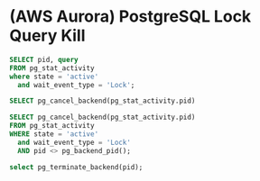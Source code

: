 # (AWS Aurora) PostgreSQL Lock Query Kill

```sql
SELECT pid, query
FROM pg_stat_activity
where state = 'active'
  and wait_event_type = 'Lock';
```

```sql
SELECT pg_cancel_backend(pg_stat_activity.pid)
```

```sql
SELECT pg_cancel_backend(pg_stat_activity.pid)
FROM pg_stat_activity
WHERE state = 'active'
  and wait_event_type = 'Lock'
  AND pid <> pg_backend_pid();
```

```sql
select pg_terminate_backend(pid);
```